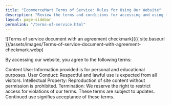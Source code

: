 ```yaml
---
title: "EcommerceMart Terms of Service: Rules for Using Our Website"
description: "Review the terms and conditions for accessing and using the content and features on EcommerceMart."
layout: page-sidebar
permalink: "/terms-of-service.html"
---
```


![Terms of service document with an agreement checkmark]({{ site.baseurl }}/assets/images/Terms-of-service-document-with-agreement-checkmark.webp)

By accessing our website, you agree to the following terms:

Content Use: Information provided is for personal and educational purposes.
User Conduct: Respectful and lawful use is expected from all visitors.
Intellectual Property: Reproduction of site content without permission is prohibited.
Termination: We reserve the right to restrict access for violations of our terms.
These terms are subject to updates. Continued use signifies acceptance of these terms.